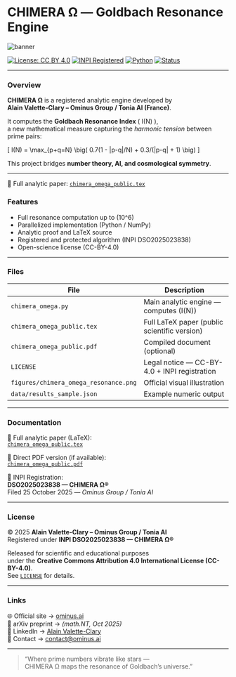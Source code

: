 # CHIMERA Ω — Goldbach Resonance Engine

![banner](figures/chimera_omega_resonance.png)

[![License: CC BY 4.0](https://img.shields.io/badge/License-CC%20BY%204.0-lightgrey.svg)](https://creativecommons.org/licenses/by/4.0/)
[![INPI Registered](https://img.shields.io/badge/INPI-DSO2025023838-blue.svg)](#)
[![Python](https://img.shields.io/badge/python-3.11+-blue.svg)](#)
[![Status](https://img.shields.io/badge/version-1.0--public-gold.svg)](#)

---

### Overview

**CHIMERA Ω** is a registered analytic engine developed by  
**Alain Valette-Clary – Ominus Group / Tonia AI (France)**.  

It computes the **Goldbach Resonance Index** \( I(N) \),  
a new mathematical measure capturing the *harmonic tension* between prime pairs:

\[
I(N) = \max_{p+q=N} \big( 0.7(1 - |p-q|/N) + 0.3/(|p-q| + 1) \big)
\]

This project bridges **number theory, AI, and cosmological symmetry**.

---
📘 Full analytic paper: [`chimera_omega_public.tex`](chimera_omega_public.tex)

### Features

- Full resonance computation up to \(10^6\)
- Parallelized implementation (Python / NumPy)
- Analytic proof and LaTeX source
- Registered and protected algorithm (INPI DSO2025023838)
- Open-science license (CC-BY-4.0)

---

### Files

| File | Description |
|------|--------------|
| `chimera_omega.py` | Main analytic engine — computes \(I(N)\) |
| `chimera_omega_public.tex` | Full LaTeX paper (public scientific version) |
| `chimera_omega_public.pdf` | Compiled document (optional) |
| `LICENSE` | Legal notice — CC-BY-4.0 + INPI registration |
| `figures/chimera_omega_resonance.png` | Official visual illustration |
| `data/results_sample.json` | Example numeric output |

---

### Documentation

📘 Full analytic paper (LaTeX):  
[`chimera_omega_public.tex`](chimera_omega_public.tex)

📄 Direct PDF version (if available):  
[`chimera_omega_public.pdf`](chimera_omega_public.pdf)

📜 INPI Registration:  
**DSO2025023838 — CHIMERA Ω®**  
Filed 25 October 2025 — *Ominus Group / Tonia AI*

---

### License

© 2025 **Alain Valette-Clary – Ominus Group / Tonia AI**  
Registered under **INPI DSO2025023838 — CHIMERA Ω®**  

Released for scientific and educational purposes  
under the **Creative Commons Attribution 4.0 International License (CC-BY-4.0)**.  
See [`LICENSE`](LICENSE) for details.

---

### Links

🌐 Official site → [ominus.ai](https://ominus.ai)  
📘 arXiv preprint → *(math.NT, Oct 2025)*  
🔗 LinkedIn → [Alain Valette-Clary](https://linkedin.com/in/alain-valette-clary)  
📧 Contact → [contact@ominus.ai](mailto:contact@ominus.ai)

---

> “Where prime numbers vibrate like stars —  
> CHIMERA Ω maps the resonance of Goldbach’s universe.”

